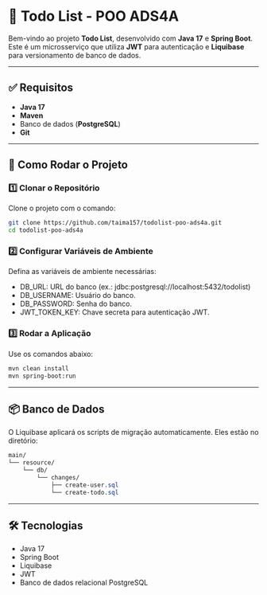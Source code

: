 # 📝 Todo List - POO ADS4A

Bem-vindo ao projeto **Todo List**, desenvolvido com **Java 17** e **Spring Boot**. Este é um microsserviço que utiliza **JWT** para autenticação e **Liquibase** para versionamento de banco de dados.

---

## ✅ Requisitos
- **Java 17**
- **Maven**
- Banco de dados (**PostgreSQL**)
- **Git**

---

## 🚀 Como Rodar o Projeto

### 1️⃣ Clonar o Repositório
Clone o projeto com o comando:
```bash
git clone https://github.com/taima157/todolist-poo-ads4a.git
cd todolist-poo-ads4a
```
### 2️⃣ Configurar Variáveis de Ambiente
Defina as variáveis de ambiente necessárias:

- DB_URL: URL do banco (ex.: jdbc:postgresql://localhost:5432/todolist)
- DB_USERNAME: Usuário do banco.
- DB_PASSWORD: Senha do banco.
- JWT_TOKEN_KEY: Chave secreta para autenticação JWT.

### 3️⃣ Rodar a Aplicação
Use os comandos abaixo:

``` bash
mvn clean install
mvn spring-boot:run
```

---

## 📦 Banco de Dados
O Liquibase aplicará os scripts de migração automaticamente. Eles estão no diretório:


``` css
main/
└── resource/
    └── db/
        └── changes/
            ├── create-user.sql
            └── create-todo.sql
```

---

## 🛠️ Tecnologias
- Java 17
- Spring Boot
- Liquibase 
- JWT
- Banco de dados relacional PostgreSQL
